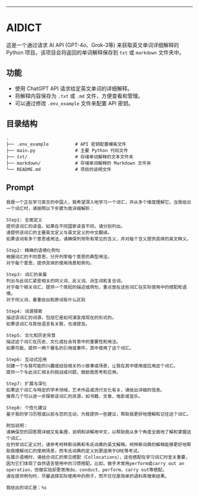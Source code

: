 ---

# AIDICT

这是一个通过请求 AI API (GPT-4o、Grok-3等) 来获取英文单词详细解释的 Python 项目。该项目会将返回的单词解释保存到 `txt` 或 `markdown` 文件夹中。

## 功能

- 使用 ChatGPT API 请求给定英文单词的详细解释。
- 将解释内容保存为 `.txt` 或 `.md` 文件，方便查看和管理。
- 可以通过修改 `.env_example` 文件来配置 API 密钥。

## 目录结构

```
.
├── .env_example          # API 密钥配置模板文件
├── main.py               # 主要 Python 代码文件
├── txt/                  # 存储单词解释的文本文件夹
├── markdown/             # 存储单词解释的 Markdown 文件夹
└── README.md             # 项目的说明文件
```

## Prompt
```
我是一个正在学习英文的中国人，我希望深入地学习一个词汇，并从多个维度理解它。当我给出一个词汇时，请按照以下步骤为我详细解析：

Step1: 全面定义
提供该词汇的读音。如果在不同国家读音不同，请分别列出。
请提供该词汇的主要英文定义与英文定义的中文翻译。
如果该词有多个意思或用法，请确保列举所有常见的含义，并对每个含义提供具体的英文释义。

Step2: 精确的语境化例句
根据词汇的不同意思，分开列举每个意思的典型用法。
对于每个意思，提供具体的使用场景和例句。

Step3: 词汇的亲属
列出与此词汇紧密相关的同义词、反义词、派生词和复合词。
对于每个相关词汇，提供一个简短的描述或例句，重点放在这些词汇在实际使用中的搭配和语境。
对于同义词，着重给出和原词有什么区别

Step4: 词源探索
描述该词汇的词源，包括它是如何演变成现在的形式的。
如果该词汇与其他语言有关联，也请提及。

Step5: 文化和历史背景
描述这个词汇在历史、文化或社会背景中的重要性和用法。
如果可能，提供一两个著名的引用或事件，其中使用了这个词汇。

Step6: 互动式应用
创建一个与我可能的兴趣或经验相关的小故事或场景，让我在其中使用或应用这个词汇。
提供一个与此词汇相关的挑战或问题，鼓励我思考和应用。

Step7: 扩展与深化
如果这个词汇与特定的学术领域、艺术作品或流行文化有关，请给出详细的信息。
推荐几个可以进一步探索该词汇的资源，如书籍、文章、电影或音乐。

Step8: 个性化建议
基于我的学习历程或以前与您的互动，为我提供一些建议，帮助我更好地理解和记住这个词汇。

附加说明：
请确保您的回答既详细又有条理，说明和讲解用中文，以帮助我从多个角度全面地了解和掌握这个词汇。
在列举词汇定义时，请参考柯林斯词典和韦氏词典的英文解释。柯林斯词典的解释能够更好地帮助我理解词汇的使用场景，而韦氏词典的定义则更适用于GRE等考试。
在展示语境时，请结合词汇的常见搭配（Collocations），这些搭配在学习词汇时至关重要，因为它们体现了自然语言使用中的习惯搭配。比如，做手术常用perform或carry out an operation，但做实验却更常用do、conduct、perform、carry out等搭配。
请在提供例句时，尽量选择实际使用中的例子，而不仅仅是简单的语料库搜索结果。

我给出的词汇是：%s
```



